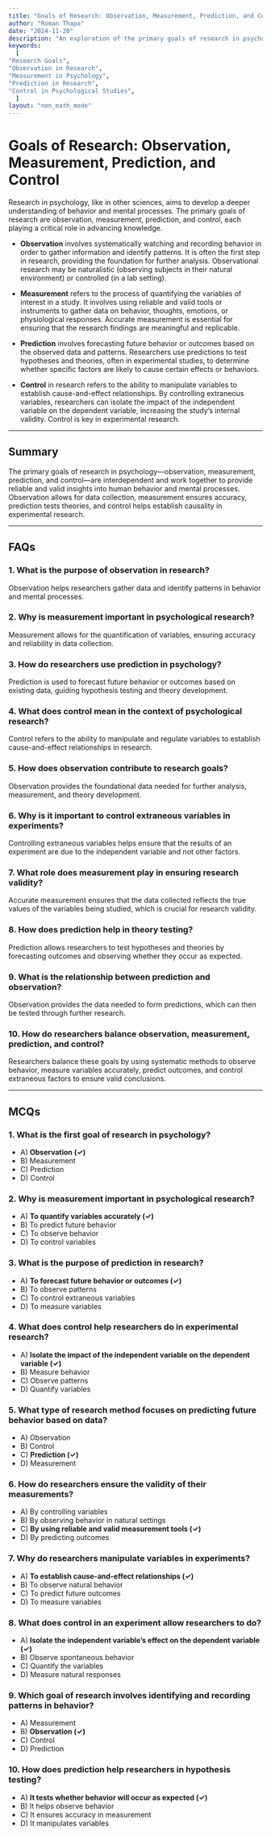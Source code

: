```yaml
---
title: "Goals of Research: Observation, Measurement, Prediction, and Control" 
author: "Roman Thapa" 
date: "2024-11-20"
description: "An exploration of the primary goals of research in psychology: observation, measurement, prediction, and control, highlighting how they contribute to scientific inquiry and understanding human behavior." 
keywords:
  [
"Research Goals",
"Observation in Research",
"Measurement in Psychology",
"Prediction in Research",
"Control in Psychological Studies",
  ]
layout: "non_math_mode"
---
```


# Goals of Research: Observation, Measurement, Prediction, and Control

Research in psychology, like in other sciences, aims to develop a deeper understanding of behavior and mental processes. The primary goals of research are observation, measurement, prediction, and control, each playing a critical role in advancing knowledge.

- **Observation** involves systematically watching and recording behavior in order to gather information and identify patterns. It is often the first step in research, providing the foundation for further analysis. Observational research may be naturalistic (observing subjects in their natural environment) or controlled (in a lab setting).

- **Measurement** refers to the process of quantifying the variables of interest in a study. It involves using reliable and valid tools or instruments to gather data on behavior, thoughts, emotions, or physiological responses. Accurate measurement is essential for ensuring that the research findings are meaningful and replicable.

- **Prediction** involves forecasting future behavior or outcomes based on the observed data and patterns. Researchers use predictions to test hypotheses and theories, often in experimental studies, to determine whether specific factors are likely to cause certain effects or behaviors.

- **Control** in research refers to the ability to manipulate variables to establish cause-and-effect relationships. By controlling extraneous variables, researchers can isolate the impact of the independent variable on the dependent variable, increasing the study’s internal validity. Control is key in experimental research.

---

## Summary

The primary goals of research in psychology—observation, measurement, prediction, and control—are interdependent and work together to provide reliable and valid insights into human behavior and mental processes. Observation allows for data collection, measurement ensures accuracy, prediction tests theories, and control helps establish causality in experimental research.

---

## FAQs

### 1. What is the purpose of observation in research?  
Observation helps researchers gather data and identify patterns in behavior and mental processes.

### 2. Why is measurement important in psychological research?  
Measurement allows for the quantification of variables, ensuring accuracy and reliability in data collection.

### 3. How do researchers use prediction in psychology?  
Prediction is used to forecast future behavior or outcomes based on existing data, guiding hypothesis testing and theory development.

### 4. What does control mean in the context of psychological research?  
Control refers to the ability to manipulate and regulate variables to establish cause-and-effect relationships in research.

### 5. How does observation contribute to research goals?  
Observation provides the foundational data needed for further analysis, measurement, and theory development.

### 6. Why is it important to control extraneous variables in experiments?  
Controlling extraneous variables helps ensure that the results of an experiment are due to the independent variable and not other factors.

### 7. What role does measurement play in ensuring research validity?  
Accurate measurement ensures that the data collected reflects the true values of the variables being studied, which is crucial for research validity.

### 8. How does prediction help in theory testing?  
Prediction allows researchers to test hypotheses and theories by forecasting outcomes and observing whether they occur as expected.

### 9. What is the relationship between prediction and observation?  
Observation provides the data needed to form predictions, which can then be tested through further research.

### 10. How do researchers balance observation, measurement, prediction, and control?  
Researchers balance these goals by using systematic methods to observe behavior, measure variables accurately, predict outcomes, and control extraneous factors to ensure valid conclusions.

---

## MCQs

### 1. What is the first goal of research in psychology?  
- A) **Observation (✓)**  
- B) Measurement  
- C) Prediction  
- D) Control  

### 2. Why is measurement important in psychological research?  
- A) **To quantify variables accurately (✓)**  
- B) To predict future behavior  
- C) To observe behavior  
- D) To control variables  

### 3. What is the purpose of prediction in research?  
- A) **To forecast future behavior or outcomes (✓)**  
- B) To observe patterns  
- C) To control extraneous variables  
- D) To measure variables  

### 4. What does control help researchers do in experimental research?  
- A) **Isolate the impact of the independent variable on the dependent variable (✓)**  
- B) Measure behavior  
- C) Observe patterns  
- D) Quantify variables  

### 5. What type of research method focuses on predicting future behavior based on data?  
- A) Observation  
- B) Control  
- C) **Prediction (✓)**  
- D) Measurement  

### 6. How do researchers ensure the validity of their measurements?  
- A) By controlling variables  
- B) By observing behavior in natural settings  
- C) **By using reliable and valid measurement tools (✓)**  
- D) By predicting outcomes  

### 7. Why do researchers manipulate variables in experiments?  
- A) **To establish cause-and-effect relationships (✓)**  
- B) To observe natural behavior  
- C) To predict future outcomes  
- D) To measure variables  

### 8. What does control in an experiment allow researchers to do?  
- A) **Isolate the independent variable’s effect on the dependent variable (✓)**  
- B) Observe spontaneous behavior  
- C) Quantify the variables  
- D) Measure natural responses  

### 9. Which goal of research involves identifying and recording patterns in behavior?  
- A) Measurement  
- B) **Observation (✓)**  
- C) Control  
- D) Prediction  

### 10. How does prediction help researchers in hypothesis testing?  
- A) **It tests whether behavior will occur as expected (✓)**  
- B) It helps observe behavior  
- C) It ensures accuracy in measurement  
- D) It manipulates variables  
